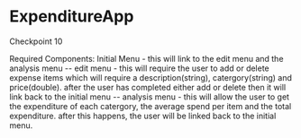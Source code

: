 # ExpenditureApp
Checkpoint 10


Required Components:
Initial Menu - this will link to the edit menu and the analysis menu
-- edit menu - this will require the user to add or delete expense items which will require a description(string), catergory(string) and price(double). after the user has completed either add or delete then it will link back to the initial menu
-- analysis menu - this will allow the user to get the expenditure of each catergory, the average spend per item and the total expenditure. after this happens, the user will be linked back to the initial menu.

